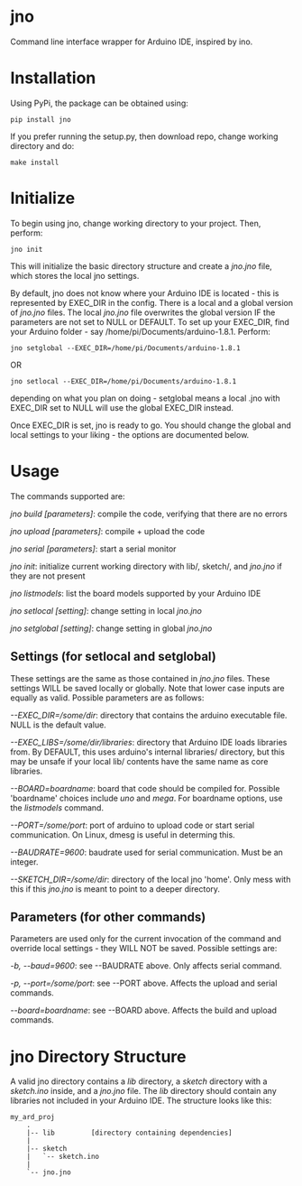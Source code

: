 # jno
Command line interface wrapper for Arduino IDE, inspired by ino.

# Installation
Using PyPi, the package can be obtained using:
	
	pip install jno

If you prefer running the setup.py, then download repo, change working directory and do:

	make install

# Initialize
To begin using jno, change working directory to your project. Then, perform:

	jno init

This will initialize the basic directory structure and create a *jno.jno* file, which stores the local jno settings.

By default, jno does not know where your Arduino IDE is located - this is represented by EXEC_DIR in the config. There is a local and a global version of *jno.jno* files. The local *jno.jno* file overwrites the global version IF the parameters are not set to NULL or DEFAULT. To set up your EXEC_DIR, find your Arduino folder - say /home/pi/Documents/arduino-1.8.1. Perform:

	jno setglobal --EXEC_DIR=/home/pi/Documents/arduino-1.8.1
	
OR

	jno setlocal --EXEC_DIR=/home/pi/Documents/arduino-1.8.1

depending on what you plan on doing - setglobal means a local .jno with EXEC_DIR set to NULL will use the global EXEC_DIR instead.

Once EXEC_DIR is set, jno is ready to go. You should change the global and local settings to your liking - the options are documented below.

# Usage
The commands supported are:

*jno build [parameters]*: compile the code, verifying that there are no errors

*jno upload [parameters]*: compile + upload the code

*jno serial [parameters]*: start a serial monitor

*jno init*: initialize current working directory with lib/, sketch/, and *jno.jno* if they are not present

*jno listmodels*: list the board models supported by your Arduino IDE

*jno setlocal [setting]*: change setting in local *jno.jno*

*jno setglobal [setting]*: change setting in global *jno.jno*

## Settings (for setlocal and setglobal)
These settings are the same as those contained in *jno.jno* files. These settings WILL be saved locally or globally. Note that lower case inputs are equally as valid. Possible parameters are as follows:

*--EXEC_DIR=/some/dir*: directory that contains the arduino executable file. NULL is the default value.

*--EXEC_LIBS=/some/dir/libraries*: directory that Arduino IDE loads libraries from. By DEFAULT, this uses arduino's internal libraries/ directory, but this may be unsafe if your local lib/ contents have the same name as core libraries.

*--BOARD=boardname*: board that code should be compiled for. Possible 'boardname' choices include *uno* and *mega*. For boardname options, use the *listmodels* command.

*--PORT=/some/port*: port of arduino to upload code or start serial communication. On Linux, dmesg is useful in determing this.

*--BAUDRATE=9600*: baudrate used for serial communication. Must be an integer.

*--SKETCH_DIR=/some/dir*: directory of the local jno 'home'. Only mess with this if this *jno.jno* is meant to point to a deeper directory.

## Parameters (for other commands)
Parameters are used only for the current invocation of the command and override local settings - they WILL NOT be saved. Possible settings are:

*-b, --baud=9600*: see --BAUDRATE above. Only affects serial command.

*-p, --port=/some/port*: see --PORT above. Affects the upload and serial commands.

*--board=boardname*: see --BOARD above. Affects the build and upload commands.

# jno Directory Structure

 A valid jno directory contains a *lib* directory, a *sketch* directory with a *sketch.ino* inside, and a *jno.jno* file. The *lib* directory should contain any libraries not included in your Arduino IDE. The structure looks like this:

```
my_ard_proj
    .
    |-- lib         [directory containing dependencies]
    |
    |-- sketch
    |   `-- sketch.ino
    |
    `-- jno.jno
```
